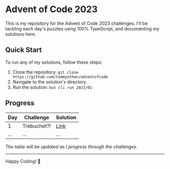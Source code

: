 # Advent of Code 2023

This is my repository for the Advent of Code 2023 challenges. I'll be tackling each day's puzzles using 100% TypeScript, and documenting my solutions here.

## Quick Start

To run any of my solutions, follow these steps:

1. Clone the repository: `git clone https://github.com/tommyothen/adventofcode`
2. Navigate to the solution's directory.
3. Run the solution: `bun cli run 2023/01`

## Progress

| Day | Challenge   | Solution                                    |
| --- | ----------- | ------------------------------------------- |
| 1   | Trebuchet?! | [Link](https://adventofcode.com/2023/day/1) |
| ... | ...         | ...                                         |

_The table will be updated as I progress through the challenges._

---

Happy Coding! 🎄
